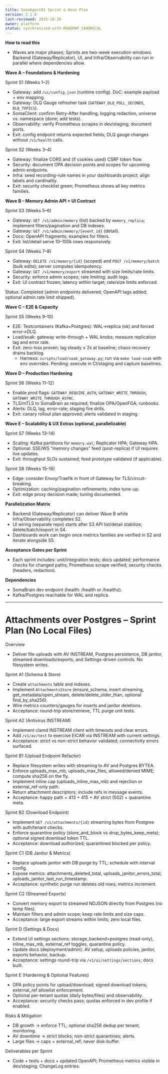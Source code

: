 ```yaml
---
title: SomaAgent01 Sprint & Wave Plan
version: 2.1.0
last-reviewed: 2025-10-26
owner: platform
status: synchronized-with-ROADMAP_CANONICAL
---
```


**How to read this**
- Waves are major phases; Sprints are two-week execution windows. Backend (Gateway/Replicator), UI, and Infra/Observability can run in parallel where dependencies allow.

**Wave A – Foundations & Hardening**

Sprint S1 (Weeks 1–2)
- Gateway: add `/ui/config.json` (runtime config). DoC: example payload + env mapping.
- Gateway: DLQ Gauge refresher task (`GATEWAY_DLQ_POLL_SECONDS`, `DLQ_TOPICS`).
- SomaClient: confirm Retry-After handling, logging redaction, universe vs. namespace (done; add tests).
- Observability: verify Prometheus scrapes in dev/staging; document ports.
- Exit: config endpoint returns expected fields; DLQ gauge changes without `/v1/health` calls.

Sprint S2 (Weeks 3–4)
- Gateway: finalize CORS and (if cookies used) CSRF token flow.
- Security: document OPA decision points and scopes for upcoming admin endpoints.
- Infra: seed recording-rule names in your dashboards project; align labels and cardinality.
- Exit: security checklist green; Prometheus shows all key metrics families.

**Wave B – Memory Admin API + UI Contract**

Sprint S3 (Weeks 5–6)
- Gateway: `GET /v1/admin/memory` (list) backed by `memory_replica`; implement filters/pagination and DB indexes.
- Gateway: `GET /v1/admin/memory/{event_id}` (detail).
- Docs: OpenAPI fragments; examples for filters.
- Exit: list/detail serve 10–100k rows responsively.

Sprint S4 (Weeks 7–8)
- Gateway: `DELETE /v1/memory/{id}` (scoped) and `POST /v1/memory/batch` (bulk edits); server computes idempotency.
- Gateway: `GET /v1/memory/export` streamed with size limits/rate limits.
- Security: enforce admin scopes; rate limiting; audit logs.
- Exit: UI contract frozen; latency within target; rate/size limits enforced.

Status: Completed (admin endpoints delivered; OpenAPI tags added; optional admin rate limit shipped).

**Wave C – E2E & Capacity**

Sprint S5 (Weeks 9–10)
- E2E: Testcontainers (Kafka+Postgres): WAL→replica (ok) and forced error→DLQ.
- Load/soak: gateway write-through + WAL knobs; measure replication lag and error rate.
- Exit: zero-loss proven; lag steady ≤ 2s at baseline; chaos recovery drains backlog.
	- Harness: `scripts/load/soak_gateway.py`; run via `make load-soak` with env overrides. Pending: execute in CI/staging and capture baselines.

**Wave D – Production Hardening**

Sprint S6 (Weeks 11–12)
- Enable prod flags: `GATEWAY_REQUIRE_AUTH`, `GATEWAY_WRITE_THROUGH`, `GATEWAY_WRITE_THROUGH_ASYNC`.
- TLS/mTLS to SomaBrain as required; finalize OPA/OpenFGA; runbooks.
- Alerts: DLQ, lag, error-rate; staging fire drills.
- Exit: canary rollout plan approved; alerts validated in staging.

**Wave E – Scalability & UX Extras (optional, parallelizable)**

Sprint S7 (Weeks 13–14)
- Scaling: Kafka partitions for `memory.wal`; Replicator HPA; Gateway HPA.
- Optional: SSE/WS “memory changes” feed (post-replica) if UI requires live updates.
- Exit: throughput SLOs sustained; feed prototype validated (if applicable).

Sprint S8 (Weeks 15–16)
- Edge: consider Envoy/Traefik in front of Gateway for TLS/circuit-breaking.
- Optimization: caching/pagination refinements; index tune-up.
- Exit: edge proxy decision made; tuning documented.

**Parallelization Matrix**
- Backend (Gateway/Replicator) can deliver Wave B while Infra/Observability completes S2.
- UI wiring (separate repo) starts after S3 API list/detail stabilize; delete/batch/export in S4.
- Dashboards work can begin once metrics families are verified in S2 and iterate alongside S5.

**Acceptance Gates per Sprint**
- Each sprint includes: unit/integration tests; docs updated; performance checks for changed paths; Prometheus scrape verified; security checks (headers, redaction).

**Dependencies**
- SomaBrain dev endpoint (health: /health or /healthz).
- Kafka/Postgres reachable for WAL and replica.

---

# Attachments over Postgres – Sprint Plan (No Local Files)

Overview
- Deliver file uploads with AV INSTREAM, Postgres persistence, DB janitor, streamed downloads/exports, and Settings-driven controls. No filesystem writes.

Sprint A1 (Schema & Store)
- Create `attachments` table and indexes.
- Implement `AttachmentsStore` (ensure_schema, insert streaming, get_metadata/open_stream, delete/delete_older_than, optional find_by_sha256).
- Wire metrics counters/gauges for inserts and janitor deletions.
- Acceptance: round-trip store/retrieve, TTL purge unit tests.

Sprint A2 (Antivirus INSTREAM)
- Implement clamd INSTREAM client with timeouts and clear errors.
- Add `/v1/av/test` to exercise EICAR via INSTREAM with current settings.
- Acceptance: strict vs non-strict behavior validated; connectivity errors surfaced.

Sprint B1 (Upload Endpoint Refactor)
- Replace filesystem writes with streaming to AV and Postgres BYTEA.
- Enforce uploads_max_mb, uploads_max_files, allowed/denied MIME; compute sha256 on the fly.
- Implement inline cap (uploads_inline_max_mb) and rejection or external_ref-only path.
- Return attachment descriptors; include refs in message events.
- Acceptance: happy path + 413 + 415 + AV strict (502) + quarantine meta.

Sprint B2 (Download Endpoint)
- Implement `GET /v1/attachments/{id}` streaming bytes from Postgres with auth/tenant checks.
- Enforce quarantine policy (store_and_block vs drop_bytes_keep_meta); optional signed download token TTL.
- Acceptance: download authorized; quarantined blocked per policy.

Sprint C1 (DB Janitor & Metrics)
- Replace uploads janitor with DB purge by TTL; schedule with interval config.
- Expose metrics: attachments_deleted_total, uploads_janitor_errors_total, uploads_janitor_last_run_timestamp.
- Acceptance: synthetic purge run deletes old rows; metrics increment.

Sprint C2 (Streamed Exports)
- Convert memory export to streamed NDJSON directly from Postgres (no temp files).
- Maintain filters and admin scope; keep rate limits and size caps.
- Acceptance: large export streams within limits; zero local files.

Sprint D (Settings & Docs)
- Extend UI settings sections: storage_backend=postgres (read-only), inline_max_mb, external_ref toggles, quarantine policy.
- Update docs (deployment/admin): AV setup, uploads policies, janitor, exports behavior, backup.
- Acceptance: settings round-trip via `/v1/ui/settings/sections`; docs built.

Sprint E (Hardening & Optional Features)
- OPA policy points for upload/download; signed download tokens; external_ref allowlist enforcement.
- Optional per-tenant quotas (daily bytes/files) and observability.
- Acceptance: security checks pass; quotas enforced in dev profile if enabled.

Risks & Mitigation
- DB growth → enforce TTL; optional sha256 dedup per tenant; monitoring.
- AV downtime → strict blocks; non-strict quarantines; alerts.
- Large files → caps + external_ref; never disk-buffer.

Deliverables per Sprint
- Code + tests + docs + updated OpenAPI; Prometheus metrics visible in dev/staging; ChangeLog entries.
